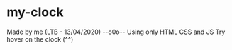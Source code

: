 # my-clock
Made by me (LTB - 13/04/2020)
--o0o--
Using only HTML CSS and JS
Try hover on the clock (^^)